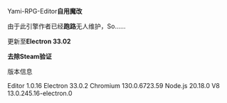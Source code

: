Yami-RPG-Editor**自用魔改**

由于此引擎作者已经**跑路**无人维护，So……

更新至**Electron 33.02**

**去除Steam验证**


版本信息

Editor 1.0.16
Electron 33.0.2
Chromium 130.0.6723.59
Node.js 20.18.0
V8 13.0.245.16-electron.0
